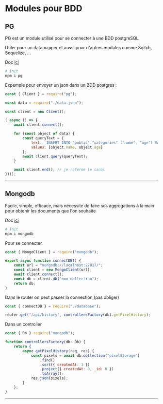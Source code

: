 # Modules pour BDD

## PG

PG est un module utilisé pour se connecter à une BDD postgreSQL

Utiler pour un datamapper et aussi pour d'autres modules comme Sqitch, Sequelize, ...

Doc [ici](https://node-postgres.com/)

```bash
# Init
npm i pg
```

Expemple pour envoyer un json dans un BDD postgres :

```js
const { Client } = require("pg");

const data = require("./data.json");

const client = new Client();

( async () => {
    await client.connect();

    for (const object of data) {
        const queryText = { 
            text: `INSERT INTO "public"."categories" ("name", "age") VALUES ($1, $2)`,
            values: [object.name, object.age]
        };
        await client.query(queryText);
    }

    await client.end(); // je referme le canal
})();
```

---

## Mongodb

Facile, simple, efficace, mais nécessite de faire ses aggregations à la main pour obtenir les documents que l'on souhaite

Doc [ici](https://github.com/mongodb/node-mongodb-native)

```bash
# Init
npm i mongodb
```

Pour se connecter

```js
const { MongoClient } = require("mongodb");

export async function connectDB() {
    const url = "mongodb://localhost:27017/";
    const client = new MongoClient(url);
    await client.connect();
    const db = client.db("nom-collection");
    return db;
}
```

Dans le router on peut passer la connection (pas obliger)

```js
const { connectDB } = require("./database");

router.get("/api/history", controllersFactory(db).getPixelHistory);
```

Dans un controller

```js
const { Db } require("mongodb");

function controllersFactory(db: Db) {
    return {
        async getPixelHistory(req, res) {
            const pixels = await db.collection("pixelStorage")
                .find()
                .sort({ createdAt: 1 })
                .project({ createdAt: 0, _id: 0 })
                .toArray();
            res.json(pixels);
        }
    };
}
```

---
